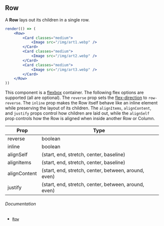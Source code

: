 ## Row

A **Row** lays out its children in a single row.

```jsx
render(() => (
	<Row>
		<Card classes="medium">
			<Image src="/img/art1.webp" />
		</Card>
		<Card classes="medium">
			<Image src="/img/art2.webp" />
		</Card>
		<Card classes="medium">
			<Image src="/img/art3.webp" />
		</Card>
	</Row>
))
```

This component is a [flexbox](https://developer.mozilla.org/en-US/docs/Web/CSS/CSS_Flexible_Box_Layout/Basic_Concepts_of_Flexbox) container. The following flex options are supported (all are optional). The `reverse` prop sets the [flex-direction](https://developer.mozilla.org/en-US/docs/Web/CSS/flex-direction) to `row-reverse`. The `inline` prop makes the Row itself behave like an inline element while preserving the layout of its children. The `alignItems`, `alignContent`, and `justify` props control how children are laid out, while the `alignSelf` prop controls how the Row is aligned when inside another Row or Column.

| Prop          | Type          |
|---------------|---------------|
| reverse       | boolean       |
| inline        | boolean       |
| alignSelf     | (start, end, stretch, center, baseline) |
| alignItems    | (start, end, stretch, center, baseline) |
| alignContent  | (start, end, stretch, center, between, around, even) |
| justify       | (start, end, stretch, center, between, around, even) |

###### Documentation
- [`Row`](/wiki/modules/_components_layout_row_.html)
